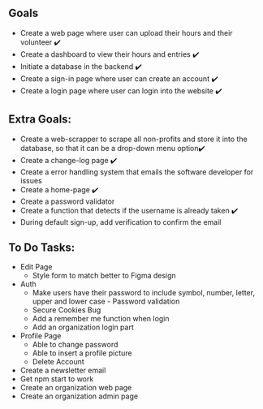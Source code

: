 ## Goals
* Create a web page where user can upload their hours and their volunteer ✔️
* Create a dashboard to view their hours and entries ✔️
* Initiate a database in the backend ✔️
* Create a sign-in page where user can create an account ✔️
* Create a login page where user can login into the website ✔️

## Extra Goals:
* Create a web-scrapper to scrape all non-profits and store it into the database, so that it can be a drop-down menu option✔️
* Create a change-log page ✔️
* Create a error handling system that emails the software developer for issues
* Create a home-page ✔️
* Create a password validator
* Create a function that detects if the username is already taken ✔️
* During default sign-up, add verification to confirm the email

## To Do Tasks:
* Edit Page
  * Style form to match better to Figma design
* Auth
  * Make users have their password to include symbol, number, letter, upper and lower case - Password validation
  * Secure Cookies Bug
  * Add a remember me function when login
  * Add an organization login part
* Profile Page
  * Able to change password
  * Able to insert a profile picture
  * Delete Account
* Create a newsletter email
* Get npm start to work
* Create an organization web page
* Create an organization admin page